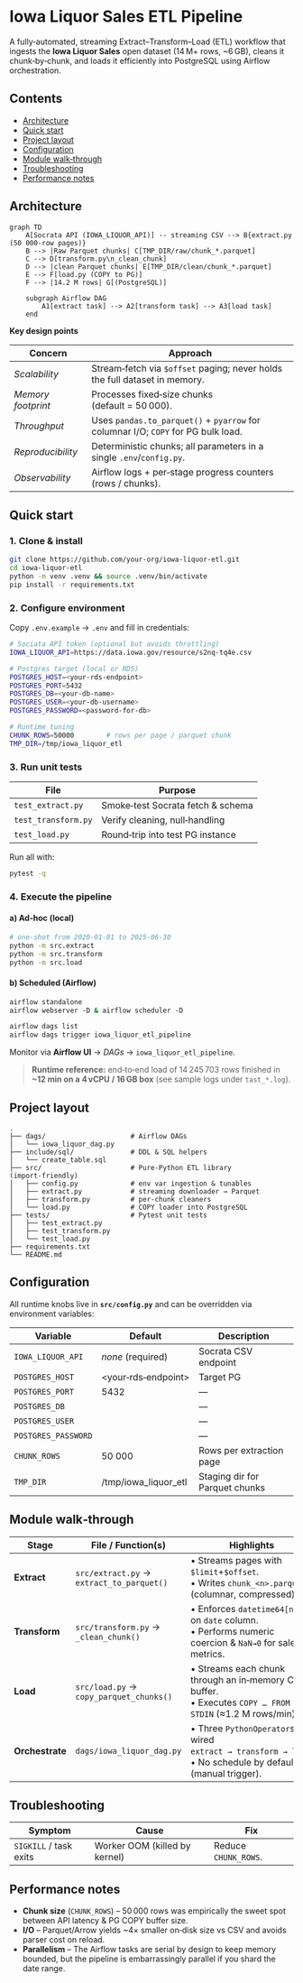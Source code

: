 # Iowa Liquor Sales ETL Pipeline

A fully‑automated, streaming Extract–Transform–Load (ETL) workflow that ingests the **Iowa Liquor Sales** open dataset (14 M+ rows, \~6 GB), cleans it chunk‑by‑chunk, and loads it efficiently into PostgreSQL using Airflow orchestration.

## Contents

- [Architecture](#architecture)
- [Quick start](#quick-start)
- [Project layout](#project-layout)
- [Configuration](#configuration)
- [Module walk‑through](#module-walk-through)
- [Troubleshooting](#troubleshooting)
- [Performance notes](#performance-notes)

## Architecture

```mermaid
graph TD
    A[Socrata API (IOWA_LIQUOR_API)] -- streaming CSV --> B{extract.py (50 000‑row pages)}
    B --> |Raw Parquet chunks| C[TMP_DIR/raw/chunk_*.parquet]
    C --> D[transform.py\n_clean_chunk]
    D --> |clean Parquet chunks| E[TMP_DIR/clean/chunk_*.parquet]
    E --> F[load.py (COPY to PG)]
    F --> |14.2 M rows| G[(PostgreSQL)]

    subgraph Airflow DAG
        A1[extract task] --> A2[transform task] --> A3[load task]
    end

```

**Key design points**

| Concern            | Approach                                                                          |
| ------------------ | --------------------------------------------------------------------------------- |
| _Scalability_      | Stream‐fetch via `$offset` paging; never holds the full dataset in memory.        |
| _Memory footprint_ | Processes fixed‑size chunks (default = 50 000).                                   |
| _Throughput_       | Uses `pandas.to_parquet()` + `pyarrow` for columnar I/O; `COPY` for PG bulk load. |
| _Reproducibility_  | Deterministic chunks; all parameters in a single `.env`/`config.py`.              |
| _Observability_    | Airflow logs + per‑stage progress counters (rows / chunks).                       |

## Quick start

### 1. Clone & install

```bash
git clone https://github.com/your‑org/iowa‑liquor‑etl.git
cd iowa‑liquor‑etl
python -m venv .venv && source .venv/bin/activate
pip install -r requirements.txt
```

### 2. Configure environment

Copy `.env.example` → `.env` and fill in credentials:

```bash
# Sociata API token (optional but avoids throttling)
IOWA_LIQUOR_API=https://data.iowa.gov/resource/s2nq‑tq4e.csv

# Postgres target (local or RDS)
POSTGRES_HOST=<your‑rds‑endpoint>
POSTGRES_PORT=5432
POSTGRES_DB=<your-db-name>
POSTGRES_USER=<your-db-username>
POSTGRES_PASSWORD=<password-for-db>

# Runtime tuning
CHUNK_ROWS=50000        # rows per page / parquet chunk
TMP_DIR=/tmp/iowa_liquor_etl
```

### 3. Run unit tests

| File                | Purpose                           |
| ------------------- | --------------------------------- |
| `test_extract.py`   | Smoke‑test Socrata fetch & schema |
| `test_transform.py` | Verify cleaning, null‑handling    |
| `test_load.py`      | Round‑trip into test PG instance  |

Run all with:

```bash
pytest -q
```

### 4. Execute the pipeline

#### a) **Ad‑hoc (local)**

```bash
# one‑shot from 2020‑01‑01 to 2025‑06‑30
python -m src.extract
python -m src.transform
python -m src.load
```

#### b) **Scheduled (Airflow)**

```bash
airflow standalone
airflow webserver ‑D & airflow scheduler ‑D

airflow dags list
airflow dags trigger iowa_liquor_etl_pipeline
```

Monitor via **Airflow UI** → _DAGs_ → `iowa_liquor_etl_pipeline`.

> **Runtime reference:** end‑to‑end load of 14 245 703 rows finished in **\~12 min on a 4 vCPU / 16 GB box** (see sample logs under `tast_*.log`).

## Project layout

```
.
├── dags/                     # Airflow DAGs
│   └── iowa_liquor_dag.py
├── include/sql/              # DDL & SQL helpers
│   └── create_table.sql
├── src/                      # Pure‑Python ETL library (import‑friendly)
│   ├── config.py             # env var ingestion & tunables
│   ├── extract.py            # streaming downloader → Parquet
│   ├── transform.py          # per‑chunk cleaners
│   └── load.py               # COPY loader into PostgreSQL
├── tests/                    # Pytest unit tests
│   ├── test_extract.py
│   ├── test_transform.py
│   └── test_load.py
├── requirements.txt
└── README.md
```

## Configuration

All runtime knobs live in **`src/config.py`** and can be overridden via environment variables:

| Variable            | Default              | Description                    |
| ------------------- | -------------------- | ------------------------------ |
| `IOWA_LIQUOR_API`   | _none_ (required)    | Socrata CSV endpoint           |
| `POSTGRES_HOST`     | <your‑rds‑endpoint>  | Target PG                      |
| `POSTGRES_PORT`     | 5432                 | —                              |
| `POSTGRES_DB`       | <your-db-name>       | —                              |
| `POSTGRES_USER`     | <your-db-username>   | —                              |
| `POSTGRES_PASSWORD` | <password-for-db>    | —                              |
| `CHUNK_ROWS`        | 50 000               | Rows per extraction page       |
| `TMP_DIR`           | /tmp/iowa_liquor_etl | Staging dir for Parquet chunks |

## Module walk‑through

| Stage           | File / Function(s)                        | Highlights                                                                                                  |
| --------------- | ----------------------------------------- | ----------------------------------------------------------------------------------------------------------- |
| **Extract**     | `src/extract.py` → `extract_to_parquet()` | • Streams pages with `$limit`+`$offset`.<br>• Writes `chunk_<n>.parquet` (columnar, compressed).            |
| **Transform**   | `src/transform.py` → `_clean_chunk()`     | • Enforces `datetime64[ns]` on `date` column.<br>• Performs numeric coercion & `NaN→0` for sales metrics.   |
| **Load**        | `src/load.py` → `copy_parquet_chunks()`   | • Streams each chunk through an in‑memory CSV buffer.<br>• Executes `COPY … FROM STDIN` (≈1.2 M rows/min).  |
| **Orchestrate** | `dags/iowa_liquor_dag.py`                 | • Three `PythonOperator`s wired `extract → transform → load`.<br>• No schedule by default (manual trigger). |

## Troubleshooting

| Symptom                | Cause                         | Fix                  |
| ---------------------- | ----------------------------- | -------------------- |
| `SIGKILL` / task exits | Worker OOM (killed by kernel) | Reduce `CHUNK_ROWS`. |

## Performance notes

- **Chunk size** (`CHUNK_ROWS`) – 50 000 rows was empirically the sweet spot between API latency & PG COPY buffer size.
- **I/O** – Parquet/Arrow yields \~4× smaller on‑disk size vs CSV and avoids parser cost on reload.
- **Parallelism** – The Airflow tasks are serial by design to keep memory bounded, but the pipeline is embarrassingly parallel if you shard the date range.
